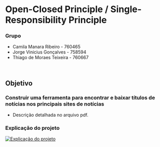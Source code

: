 # Open-Closed Principle / Single-Responsibility Principle

### Grupo
-   Camila Manara Ribeiro     - 760465
-   Jorge Vinicius Gonçalves  - 758594
-   Thiago de Moraes Teixeira - 760667

<br>

## Objetivo

### Construir uma ferramenta para encontrar e baixar títulos de notícias nos principais sites de notícias

-   Descrição detalhada no arquivo pdf.

### Explicação do projeto

[![Explicação do projeto](http://img.youtube.com/vi/uIY-THu3ZPQ/0.jpg)](http://www.youtube.com/watch?v=uIY-THu3ZPQ "Explicação do projeto")